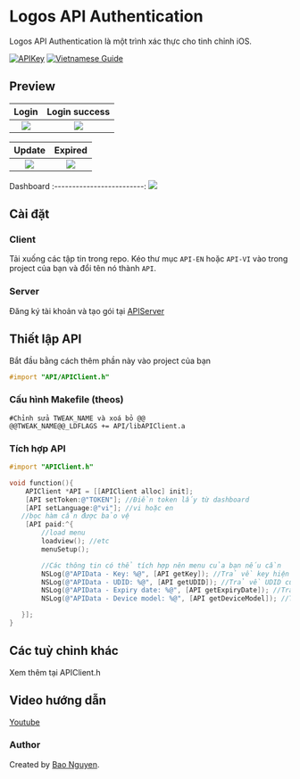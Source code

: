 # Logos API Authentication

Logos API Authentication là một trình xác thực cho tinh chỉnh iOS.

[![APIKey](https://img.shields.io/badge/APIAuth-5.4.8-blue)](https://github.com/baontq23/Logos-API-Authentication/)
[![Vietnamese Guide](https://img.shields.io/badge/VietnameseGuide-2.0-green)](https://github.com/baontq23/Logos-API-Authentication/blob/main/READMEVN.md)

## Preview

|                                            Login                                            |                                            Login success                                            |
| :-----------------------------------------------------------------------------------------: | :-------------------------------------------------------------------------------------------------: |
| ![](https://raw.githubusercontent.com/baontq23/Logos-API-Authentication/main/img/enter.png) | ![](https://raw.githubusercontent.com/baontq23/Logos-API-Authentication/main/img/login-success.png) |

|                                            Update                                            |                                            Expired                                            |
| :------------------------------------------------------------------------------------------: | :-------------------------------------------------------------------------------------------: |
| ![](https://raw.githubusercontent.com/baontq23/Logos-API-Authentication/main/img/update.png) | ![](https://raw.githubusercontent.com/baontq23/Logos-API-Authentication/main/img/expired.png) |

Dashboard
:-------------------------:
![](https://raw.githubusercontent.com/baontq23/Logos-API-Authentication/main/img/dashboard.png)

## Cài đặt

### Client

Tải xuống các tập tin trong repo. Kéo thư mục `API-EN` hoặc `API-VI` vào trong project của bạn và đổi tên nó thành `API`.

### Server

Đăng ký tài khoản và tạo gói tại [APIServer](https://v3.baontq.xyz)

## Thiết lập API

Bắt đầu bằng cách thêm phần này vào project của bạn

```Objective-C
#import "API/APIClient.h"
```

### Cấu hình Makefile (theos)

```make
#Chỉnh sửa TWEAK_NAME và xoá bỏ @@
@@TWEAK_NAME@@_LDFLAGS += API/libAPIClient.a

```

### Tích hợp API

```Objective-C
#import "APIClient.h"

void function(){
    APIClient *API = [[APIClient alloc] init];
    [API setToken:@"TOKEN"]; //Điền token lấy từ dashboard
    [API setLanguage:@"vi"]; //vi hoặc en
   //bọc hàm cần được bảo vệ
    [API paid:^{
        //load menu
        loadview(); //etc
        menuSetup();

        //Các thông tin có thể tích hợp nên menu của bạn nếu cần
        NSLog(@"APIData - Key: %@", [API getKey]); //Trả về key hiện tại
        NSLog(@"APIData - UDID: %@", [API getUDID]); //Trả về UDID của máy
        NSLog(@"APIData - Expiry date: %@", [API getExpiryDate]); //Trả về ngày hết hạn
        NSLog(@"APIData - Device model: %@", [API getDeviceModel]); //Trả về kiểu thiết bị

   }];
}

```

## Các tuỳ chỉnh khác

Xem thêm tại APIClient.h

## Video hướng dẫn

[Youtube](https://youtu.be/N-WAY4RTKp4)

### Author

Created by [Bao Nguyen](https://baontq.dev).
